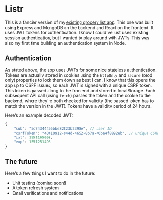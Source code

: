 # Listr

This is a fancier version of my [existing grocery list app](https://github.com/caressingbeast/grocery-list). This one was built using Express and MongoDB on the backend and React on the frontend. It uses JWT tokens for authentication. I know I could've just used existing session authentication, but I wanted to play around with JWTs. This was also my first time building an authentication system in Node.

## Authentication

As stated above, the app uses JWTs for some nice stateless authentication. Tokens are actually stored in cookies using the `httpOnly` and `secure` (prod only) properties to lock them down as best I can. I know that this opens the app up to CSRF issues, so each JWT is signed with a unique CSRF token. This token is passed along to the frontend and stored in localStorage. Each subsequent API call (using `fetch`) passes the token and the cookie to the backend, where they're both checked for validity (the passed token has to match the version in the JWT). Tokens have a validity period of 24 hours.

Here's an example decoded JWT:

```javascript
{
    "sub": "5c74344466bbe82823b2398e", // user ID
    "xsrfToken": "40410912-944d-4652-8b7a-40ba4f8892eb", // unique CSRF token
    "iat": 1551165098,
    "exp": 1551251498
}
```

## The future

Here's a few things I want to do in the future:
* Unit testing (coming soon!)
* A token refresh system
* Email verifications and notifications